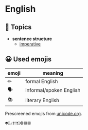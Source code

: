 # English

## 📂 Topics
* **sentence structure**
  * [imperative](topics/imperative.md)

## 😀 Used emojis
| emoji | meaning |
| ----- | ------- |
| ✏ | formal English |
| 🗣 | informal/spoken English |
| 📚 | literary English |

Prescreened emojis from [unicode.org](https://unicode.org/emoji/charts/full-emoji-list.html).
```
⛔🚫⚠❓‼❗🔴🟢🟩🟥
```
